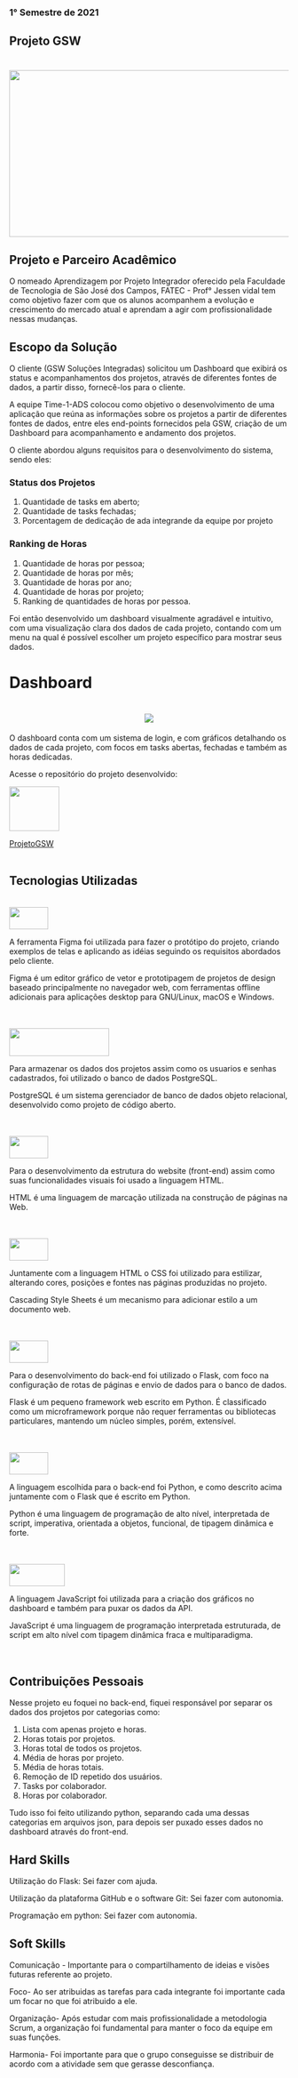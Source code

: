 ### 1° Semestre de 2021

## Projeto GSW

<h1 align="center" ><img src = "https://github.com/elias31072002/teste/blob/main/Imagens/gswdash.PNG" width="800" height="300" /></h1>


## Projeto e Parceiro Acadêmico
O nomeado Aprendizagem por Projeto Integrador oferecido pela Faculdade de Tecnologia de São José dos Campos, FATEC - Prof° Jessen vidal tem como objetivo fazer com que os alunos acompanhem a evolução e crescimento do mercado atual e aprendam a agir com profissionalidade nessas mudanças.

## Escopo da Solução
O cliente (GSW Soluções Integradas) solicitou um Dashboard que exibirá os status e acompanhamentos dos projetos, através de diferentes fontes de dados, a partir disso, fornecê-los para o cliente.

A equipe Time-1-ADS colocou como objetivo o desenvolvimento de uma aplicação que reúna as informações sobre os projetos a partir de diferentes fontes de dados, entre eles end-points fornecidos pela GSW, criação de um Dashboard para acompanhamento e andamento dos projetos.

O cliente abordou alguns requisitos para o desenvolvimento do sistema, sendo eles:

### Status dos Projetos

1. Quantidade de tasks em aberto;
2. Quantidade de tasks fechadas;
3. Porcentagem de dedicação de ada integrande da equipe por projeto

### Ranking de Horas

 1. Quantidade de horas por pessoa;
 2. Quantidade de horas por mês;
 3. Quantidade de horas por ano;
 4. Quantidade de horas por projeto;
 5. Ranking de quantidades de horas por pessoa.


Foi então desenvolvido um dashboard visualmente agradável e intuitivo, com uma visualização clara dos dados de cada projeto, contando com um menu na qual é possível escolher um projeto específico para mostrar seus dados.


# Dashboard
<h1 align="center"> <img src = "https://github.com/Time-1-ADS/ProjetoGSW/blob/sprints/Imagens%20Geral/dashboard4.gif"/></h1>

O dashboard conta com um sistema de login, e com gráficos detalhando os dados de cada projeto, com focos em tasks abertas, fechadas e também as horas dedicadas.

Acesse o repositório do projeto desenvolvido:

<img src = "https://img.shields.io/badge/GitHub-100000?style=for-the-badge&logo=github&logoColor=white" width="90" height="80" /> 

[ProjetoGSW](https://github.com/Time-1-ADS/ProjetoGSW)
<br>
<br>


## Tecnologias Utilizadas
<br>

<img src = "https://img.shields.io/badge/Figma-F24E1E?style=for-the-badge&logo=figma&logoColor=white" width="70" height="40"/> 

A ferramenta Figma foi utilizada para fazer o protótipo do projeto, criando exemplos de telas e aplicando as idéias seguindo os requisitos abordados pelo cliente.

Figma é um editor gráfico de vetor e prototipagem de projetos de design baseado principalmente no navegador web, com ferramentas offline adicionais para aplicações desktop para GNU/Linux, macOS e Windows.
<br>
<br>
<br>

<img src = "https://img.shields.io/badge/PostgreSQL-316192?style=for-the-badge&logo=postgresql&logoColor=white" width="180" height="50" /> 

Para armazenar os dados dos projetos assim como os usuarios e senhas cadastrados, foi utilizado o banco de dados PostgreSQL.

PostgreSQL é um sistema gerenciador de banco de dados objeto relacional, desenvolvido como projeto de código aberto.
<br>
<br>
<br>

<img src = "https://img.shields.io/badge/HTML-239120?style=for-the-badge&logo=html5&logoColor=white" width="70" height="40" /> 

Para o desenvolvimento da estrutura do website (front-end) assim como suas funcionalidades visuais foi usado a linguagem HTML.

HTML é uma linguagem de marcação utilizada na construção de páginas na Web.
<br>
<br>
<br>

<img src = "https://img.shields.io/badge/CSS-239120?&style=for-the-badge&logo=css3&logoColor=white" width="70" height="40" /> 

Juntamente com a linguagem HTML o CSS foi utilizado para estilizar, alterando cores, posições e fontes nas páginas produzidas no projeto.

Cascading Style Sheets é um mecanismo para adicionar estilo a um documento web.
<br>
<br>
<br>

<img src = "https://img.shields.io/badge/Flask-000000?style=for-the-badge&logo=flask&logoColor=white" width="70" height="40" /> 

Para o desenvolvimento do back-end foi utilizado o Flask, com foco na configuração de rotas de páginas e envio de dados para o banco de dados.

Flask é um pequeno framework web escrito em Python. É classificado como um microframework porque não requer ferramentas ou bibliotecas particulares, mantendo um núcleo simples, porém, extensível.
<br>
<br>
<br>

<img src = "https://img.shields.io/badge/Python-14354C?style=for-the-badge&logo=python&logoColor=white" width="70" height="40" /> 

A linguagem escolhida para o back-end foi Python, e como descrito acima juntamente com o Flask que é escrito em Python.

Python é uma linguagem de programação de alto nível, interpretada de script, imperativa, orientada a objetos, funcional, de tipagem dinâmica e forte.
<br>
<br>
<br>

<img src = "https://img.shields.io/badge/JavaScript-F7DF1E?style=for-the-badge&logo=javascript&logoColor=black" width="100" height="40" /> 

A linguagem JavaScript foi utilizada para a criação dos gráficos no dashboard e também para puxar os dados da API.

JavaScript é uma linguagem de programação interpretada estruturada, de script em alto nível com tipagem dinâmica fraca e multiparadigma.
<br>
<br>
<br>



## Contribuições Pessoais
Nesse projeto eu foquei no back-end, fiquei responsável por separar os dados dos projetos por categorias como:

1. Lista com apenas projeto e horas.
2. Horas totais por projetos.
3. Horas total de todos os projetos.
4. Média de horas por projeto.
5. Média de horas totais.
6. Remoção de ID repetido dos usuários.
7. Tasks por colaborador.
8. Horas por colaborador.

Tudo isso foi feito utilizando python, separando cada uma dessas categorias em arquivos json, para depois ser puxado esses dados no dashboard através do front-end.


## Hard Skills
Utilização do Flask: Sei fazer com ajuda.

Utilização da plataforma GitHub e o software Git: Sei fazer com autonomia.

Programação em python: Sei fazer com autonomia.


## Soft Skills
Comunicação - Importante para o compartilhamento de ideias e visões futuras referente ao projeto.

Foco- Ao ser atribuidas as tarefas para cada integrante foi importante cada um focar no que foi atribuido a ele.

Organização- Após estudar com mais profissionalidade a metodologia Scrum, a organização foi fundamental para manter o foco da equipe em suas funções.

Harmonia- Foi importante para que o grupo conseguisse se distribuir de acordo com a atividade sem que gerasse desconfiança.


















